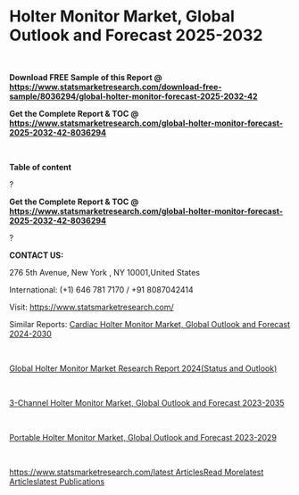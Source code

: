 <h1>Holter Monitor Market, Global Outlook and Forecast 2025-2032</h1><br/><p><strong>Download FREE Sample of this Report @ <a href="https://www.statsmarketresearch.com/download-free-sample/8036294/global-holter-monitor-forecast-2025-2032-42">https://www.statsmarketresearch.com/download-free-sample/8036294/global-holter-monitor-forecast-2025-2032-42</a></strong></p>
 
 
 
 <div><b>Get the Complete Report & TOC @ <a href="https://www.statsmarketresearch.com/global-holter-monitor-forecast-2025-2032-42-8036294">https://www.statsmarketresearch.com/global-holter-monitor-forecast-2025-2032-42-8036294</a></b></div>
 
 
 
 <p><br />
 
 <b>Table of content</b></p>
 
 
 
 <p>? </p>
 
 
 
 <div><b>Get the Complete Report & TOC @ <a href="https://www.statsmarketresearch.com/global-holter-monitor-forecast-2025-2032-42-8036294">https://www.statsmarketresearch.com/global-holter-monitor-forecast-2025-2032-42-8036294</a></b></div>
 
 
 
 <p>? </p>
 
 
 
 <p><b>CONTACT US:</b><br />
 
 276 5th Avenue, New York , NY 10001,United States<br />
 
 International: (+1) 646 781 7170 / +91 8087042414<br />
 
 Visit: <a href="https://www.statsmarketresearch.com/">https://www.statsmarketresearch.com/</a><br />
 
 Similar Reports: <a href="https://www.statsmarketresearch.com/global-holter-monitor-forecast-2025-2032-42-8036294">Cardiac Holter Monitor Market, Global Outlook and Forecast 2024-2030</a><br />
 
 <br />
 
 <a href="https://www.statsmarketresearch.com/global-holter-monitor-forecast-2025-2032-42-8036294">Global Holter Monitor Market Research Report 2024(Status and Outlook)</a><br />
 
 <br />
 
 <a href="https://www.statsmarketresearch.com/global-holter-monitor-forecast-2025-2032-42-8036294">3-Channel Holter Monitor Market, Global Outlook and Forecast 2023-2035</a><br />
 
 <br />
 
 <a href="https://www.statsmarketresearch.com/global-holter-monitor-forecast-2025-2032-42-8036294">Portable Holter Monitor Market, Global Outlook and Forecast 2023-2029</a><br />
 
 <br />
 
 <a href="https://gyeongbokgung.com">https://www.statsmarketresearch.com/</a><a href="https://hallyeomaritime.com">latest Articles</a><a href="https://jingwansa.com">Read More</a><a href="https://nguoiviet.jp/">latest Articles</a><a href="https://www.intelmarketresearch.com/">latest Publications</a></p>